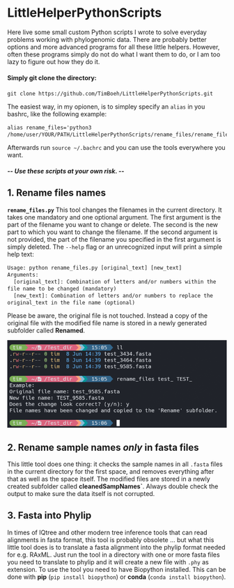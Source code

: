 # LittleHelperPythonScripts
Here live some small custom Python scripts I wrote to solve everyday problems working with phylogenomic data. There are probably better options and more advanced programs for all these little helpers. However, often these programs simply do not do what I want them to do, or I am too lazy to figure out how they do it. 

#### **Simply git clone the directory:**
`git clone https://github.com/TimBoeh/LittleHelperPythonScripts.git`

The easiest way, in my opionen, is to simpley specify an `alias` in you bashrc, like the following example:
```
alias rename_files='python3 /home/user/YOUR/PATH/LittleHelperPythonScripts/rename_files/rename_files.py'
```
Afterwards run `source ~/.bachrc` and you can use the tools everywhere you want.

#### **--* Use these scripts at your own risk. *--**

## 1. Rename files names
**`rename_files.py`**
This tool changes the filenames in the current directory. It takes one mandatory and one optional argument. The first argument is the part of the filename you want to change or delete. The second is the new part to which you want to change the filename. If the second argument is not provided, the part of the filename you specified in the first argument is simply deleted. The `--help` flag or an unrecognized input will print a simple help text:
```
Usage: python rename_files.py [original_text] [new_text]
Arguments:
  [original_text]: Combination of letters and/or numbers within the file name to be changed (mandatory)
  [new_text]: Combination of letters and/or numbers to replace the original_text in the file name (optional)
```
Please be aware, the original file is not touched. Instead a copy of the original file with the modified file name is stored in a newly generated subfolder called **Renamed**.

<img src="https://github.com/TimBoeh/LittleHelperPythonScripts/blob/main/figs/rename_files_screenshot.png" width="600">

## 2. Rename sample names *only* in fasta files
This little tool does one thing: it checks the sample names in all `.fasta` files in the current directory for the first space, and removes everything after that as well as the space itself. The modified files are stored in a newly created subfolder called **cleanedSampNames`**. Always double check the output to make sure the data itself is not corrupted.
## 3. Fasta into Phylip
In times of IQtree and other modern tree inference tools that can read alignments in fasta format, this tool is probably obsolete ... but what this little tool does is to translate a fasta alignment into the phylip format needed for e.g. RAxML. Just run the tool in a directory with one or more fasta files you need to translate to phylip and it will create a new file with `.phy` as extension. To use the tool you need to have Biopython installed. This can be done with **pip** (`pip install biopython`) or **conda** (`conda install biopython`).